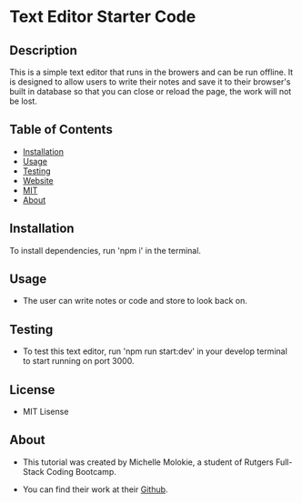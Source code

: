 # Text Editor Starter Code

## Description

This is a simple text editor that runs in the browers and can be run offline. It is designed to allow users to write their notes and save it to their browser's built in database so that you can close or reload the page, the work will not be lost.

## Table of Contents

- [Installation](#installation)
- [Usage](#usage)
- [Testing](#testing)
- [Website](#website)
- [MIT](https://opensource.org/licenses/MIT)
- [About](#about)

## Installation

To install dependencies, run 'npm i' in the terminal.

## Usage

- The user can write notes or code and store to look back on.

## Testing

- To test this text editor, run 'npm run start:dev' in your develop terminal to start running on port 3000.

## License

- MIT Lisense

## About

- This tutorial was created by Michelle Molokie, a student of Rutgers Full-Stack Coding Bootcamp.

- You can find their work at their [Github](https://github.com/molokiem).
